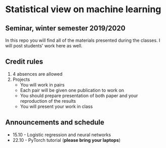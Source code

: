 # Statistical view on machine learning
## Seminar, winter semester 2019/2020
In this repo you will find all of the materials presented during the classes. I will post students' work here as well.

## Credit rules
1. 4 absences are allowed
2. Projects
   - You will work in pairs
   - Each pair will be given one publication to work on
   - You should prepare presentation of both paper and your reproduction of the results
   - You will present your work in class

## Announcements and schedule
* 15.10 - Logistic regression and neural networks
* 22.10 - PyTorch tutorial (**please bring your laptops**)
